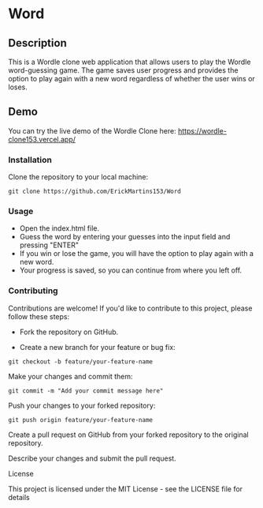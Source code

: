 # Word

## Description

This is a Wordle clone web application that allows users to play the Wordle word-guessing game. The game saves user progress and provides the option to play again with a new word regardless of whether the user wins or loses.

## Demo

You can try the live demo of the Wordle Clone here: https://wordle-clone153.vercel.app/


### Installation

  Clone the repository to your local machine:


    git clone https://github.com/ErickMartins153/Word

### Usage

  - Open the index.html file.
  - Guess the word by entering your guesses into the input field and pressing "ENTER"
  - If you win or lose the game, you will have the option to play again with a new word.
  - Your progress is saved, so you can continue from where you left off.

### Contributing

Contributions are welcome! If you'd like to contribute to this project, please follow these steps:

- Fork the repository on GitHub.

- Create a new branch for your feature or bug fix:

```
git checkout -b feature/your-feature-name
```

Make your changes and commit them:

```
git commit -m "Add your commit message here"
```
Push your changes to your forked repository:

    git push origin feature/your-feature-name

Create a pull request on GitHub from your forked repository to the original repository.

Describe your changes and submit the pull request.

License

This project is licensed under the MIT License - see the LICENSE file for details
